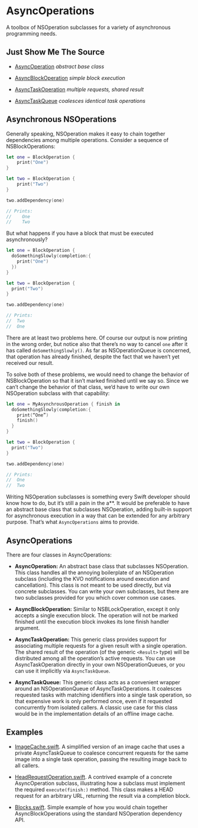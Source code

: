 # AsyncOperations

A toolbox of NSOperation subclasses for a variety of asynchronous programming needs.

## Just Show Me The Source

- [AsyncOperation](https://github.com/jaredsinclair/AsyncOperations/blob/master/Source/AsyncOperation.swift) *abstract base class*

- [AsyncBlockOperation](https://github.com/jaredsinclair/AsyncOperations/blob/master/Source/AsyncBlockOperation.swift) *simple block execution*

- [AsyncTaskOperation](https://github.com/jaredsinclair/AsyncOperations/blob/master/Source/AsyncTaskOperation.swift) *multiple requests, shared result*

- [AsyncTaskQueue](https://github.com/jaredsinclair/AsyncOperations/blob/master/Source/AsyncTaskQueue.swift) *coalesces identical task operations*

## Asynchronous NSOperations

Generally speaking, NSOperation makes it easy to chain together dependencies among multiple operations. Consider a sequence of NSBlockOperations:

```swift
let one = BlockOperation {
    print("One")
}

let two = BlockOperation {
    print("Two")
}

two.addDependency(one)

// Prints:
//    One
//    Two
```

But what happens if you have a block that must be executed asynchronously?

```swift
let one = BlockOperation {
  doSomethingSlowly(completion:{
    print("One")
  })
}

let two = BlockOperation {
  print("Two")
}

two.addDependency(one)

// Prints:
//  Two
//  One
```

There are at least two problems here. Of course our output is now printing in the wrong order, but notice also that there’s no way to cancel `one` after it has called `doSomethingSlowly()`. As far as NSOperationQueue is concerned, that operation has already finished, despite the fact that we haven’t yet received our result.

To solve both of these problems, we would need to change the behavior of NSBlockOperation so that it isn’t marked finished until we say so. Since we can’t change the behavior of that class, we’d have to write our own NSOperation subclass with that capability:

```swift
let one = MyAsynchrousOperation { finish in
  doSomethingSlowly(completion:{
    print(“One”)
    finish()
  }
}

let two = BlockOperation {
  print("Two")
}

two.addDependency(one)

// Prints:
//  One
//  Two
```

Writing NSOperation subclasses is something every Swift developer should know how to do, but it’s still a pain in the a**. It would be preferable to have an abstract base class that subclasses NSOperation, adding built-in support for asynchronous execution in a way that can be extended for any arbitrary purpose. That’s what `AsyncOperations` aims to provide.

## AsyncOperations

There are four classes in AsyncOperations:

- **AsyncOperation:** An abstract base class that subclasses NSOperation. This class handles all the annoying boilerplate of an NSOperation subclass (including the KVO notifications around execution and cancellation). This class is not meant to be used directly, but via concrete subclasses. You can write your own subclasses, but there are two subclasses provided for you which cover common use cases.

- **AsyncBlockOperation:** Similar to NSBLockOperation, except it only accepts a single execution block. The operation will not be marked finished until the execution block invokes its lone finish handler argument.

- **AsyncTaskOperation:** This generic class provides support for associating multiple requests for a given result with a single operation. The shared result of the operation (of the generic `<Result>` type) will be distributed among all the operation’s active requests. You can use AsyncTaskOperation directly in your own NSOperationQueues, or you can use it implicitly via `AsyncTaskQueue`.

- **AsyncTaskQueue:** This generic class acts as a convenient wrapper around an NSOperationQueue of AsyncTaskOperations. It coalesces requested tasks with matching identifiers into a single task operation, so that expensive work is only performed once, even if it requested concurrently from isolated callers. A classic use case for this class would be in the implementation details of an offline image cache.

## Examples

- [ImageCache.swift](https://github.com/jaredsinclair/AsyncOperations/blob/master/Project/Examples/ImageCache.swift). A simplified version of an image cache that uses a private AsyncTaskQueue to coalesce concurrent requests for the same image into a single task operation, passing the resulting image back to all callers.

- [HeadRequestOperation.swift](https://github.com/jaredsinclair/AsyncOperations/blob/master/Project/Examples/HeadRequest.swift).  A contrived example of a concrete AsyncOperation subclass, illustrating how a subclass must implement the required `execute(finish:)` method. This class makes a HEAD request for an arbitrary URL, returning the result via a completion block.

- [Blocks.swift](https://github.com/jaredsinclair/AsyncOperations/blob/master/Project/Examples/Blocks.swift). Simple example of how you would chain together AsyncBlockOperations using the standard NSOperation dependency API.

